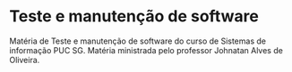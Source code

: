 # Teste e manutenção de software
Matéria de Teste e manutenção de software do curso de Sistemas de informação PUC SG.
Matéria ministrada pelo professor Johnatan Alves de Oliveira.
